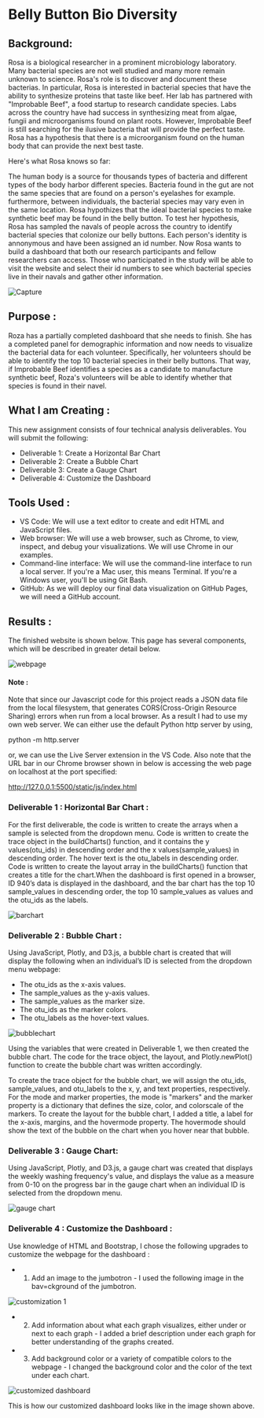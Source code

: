 # Belly Button Bio Diversity 

## Background: 

Rosa is a biological researcher in a prominent microbiology laboratory. Many bacterial species are not well studied and many more remain unknown to science. Rosa's role is to discover and document these bacterias. In particular, Rosa is interested in bacterial species that have the ability to synthesize proteins that taste like beef.
Her lab has partnered with "Improbable Beef", a food startup to research candidate species. Labs across the country have had success in synthesizing meat from algae, fungii and microorganisms found on plant roots. However, Improbable Beef is still searching for the ilusive bacteria that will provide the perfect taste. Rosa has a 
hypothesis that there is a microorganism found on the human body that can provide the next best taste. 

Here's what Rosa knows so far:

The human body is a source for thousands types of bacteria and different types of the body harbor different species. Bacteria found in the gut are not the same species that are found on a person's eyelashes for example. furthermore, 
between individuals, the bacterial species may vary even in the same location. Rosa hypothizes that the ideal bacterial species to make synthetic beef may be found in the belly button. To test her hypothesis, Rosa has sampled the navals of people across the
country  to identify bacterial species that colonize our belly buttons. Each person's identity is annonymous and have been assigned an id number. Now Rosa wants to build a dashboard that both our research participants and fellow researchers can access. 
Those who participated in the study will be able to visit the website and select their id numbers to see which bacterial species live in their navals and gather other information. 


![Capture](https://user-images.githubusercontent.com/23488019/150728148-f0fd42e1-2a28-450a-bf0d-99b6240a27bb.PNG)


## Purpose : 

Roza has a partially completed dashboard that she needs to finish. She has a completed panel for demographic information and now needs to visualize the bacterial data for each volunteer. Specifically, her volunteers should be able to identify the top 10 bacterial species in their belly buttons. That way, if Improbable Beef identifies a species as a candidate 
to manufacture synthetic beef, Roza's volunteers will be able to identify whether that species is found in their navel.

## What I am Creating : 
This new assignment consists of four technical analysis deliverables. You will submit the following:

- Deliverable 1: Create a Horizontal Bar Chart
- Deliverable 2: Create a Bubble Chart
- Deliverable 3: Create a Gauge Chart
- Deliverable 4: Customize the Dashboard


## Tools Used :

- VS Code: We will use a text editor to create and edit HTML and JavaScript files.
- Web browser: We will use a web browser, such as Chrome, to view, inspect, and debug your visualizations. We will use Chrome in our examples.
- Command-line interface: We will use the command-line interface to run a local server. If you're a Mac user, this means Terminal. If you're a Windows user, you'll be using Git Bash.
- GitHub: As we will deploy our final data visualization on GitHub Pages, we will need a GitHub account.


## Results :

The finished website is shown below. This page has several components, which will be described in greater detail below.


![webpage](https://user-images.githubusercontent.com/23488019/150730760-ba660e6b-c6bc-4d07-846e-c6605e4c5c62.PNG)

#### Note : 

Note that since our Javascript code for this project reads a JSON data file from the local filesystem, that generates  CORS(Cross-Origin Resource Sharing) errors when run from a local browser. As a result I had to use my own web server. We can either use the default Python http server  by using, 

python -m http.server

or, we can use the Live Server extension in the VS Code. Also note that the URL bar in our Chrome browser shown in below is accessing the web page on localhost at the port specified:

http://127.0.0.1:5500/static/js/index.html

### Deliverable 1 : Horizontal Bar Chart : 

For the first deliverable, the code is written to create the arrays when a sample is selected from the dropdown menu. 
Code is written to create the trace object in the buildCharts() function, and it contains the y values(otu_ids) in descending order and the x values(sample_values) in descending order. The hover text is the otu_labels in descending order. Code is written to create the layout array in the buildCharts() function that creates a title for the chart.When the dashboard is first opened in a browser, ID 940’s data is displayed in the dashboard, and the bar chart has the top 10 sample_values in descending order, the top 10 sample_values as values and the otu_ids as the labels.

![barchart](https://user-images.githubusercontent.com/23488019/150730157-a38157ad-ccd2-472b-b7f4-d22b05f17074.PNG)

### Deliverable 2 : Bubble Chart :

Using JavaScript, Plotly, and D3.js, a bubble chart is created that will display the following when an individual’s ID is selected from the dropdown menu webpage:

- The otu_ids as the x-axis values.
- The sample_values as the y-axis values.
- The sample_values as the marker size.
- The otu_ids as the marker colors.
- The otu_labels as the hover-text values.


![bubblechart](https://user-images.githubusercontent.com/23488019/150730306-d4e5a8a1-e599-4899-af3e-0ecc3085fec9.PNG)

Using the variables that were created in Deliverable 1, we then created the bubble chart. The code for the trace object, the layout, and Plotly.newPlot() function to create the bubble chart was written accordingly.

To create the trace object for the bubble chart, we will assign the otu_ids, sample_values, and otu_labels to the x, y, and text properties, respectively.
For the mode and marker properties, the mode is "markers" and the marker property is a dictionary that defines the size, color, and colorscale of the markers. To create the layout for the bubble chart, I added a title, a label for the x-axis, margins, and the hovermode property. The hovermode should show the text of the bubble on the chart when you hover near that bubble.

### Deliverable 3 : Gauge Chart:

Using JavaScript, Plotly, and D3.js, a gauge chart was created that displays the weekly washing frequency's value, and displays the value as a measure from 0-10 on the progress bar in the gauge chart when an individual ID is selected from the dropdown menu.

![gauge chart](https://user-images.githubusercontent.com/23488019/150730490-ebbebdfb-8b58-4592-9975-a80598b912a9.PNG)

### Deliverable 4 : Customize the Dashboard : 

Use knowledge of HTML and Bootstrap, I chose the following upgrades to customize the webpage for the dashboard :

- 1. Add an image to the jumbotron - I used the following image in the bav=ckground of the jumbotron.

![customization 1](https://user-images.githubusercontent.com/23488019/150732175-aff94870-a052-442b-8d14-db41d2529487.PNG)


- 2. Add information about what each graph visualizes, either under or next to each graph - I added a brief description under each graph for better understanding of the graphs created.

- 3. Add background color or a variety of compatible colors to the webpage - I changed the background color and the color of the text under each chart.

![customized dashboard](https://user-images.githubusercontent.com/23488019/150735139-69246e07-898b-45d6-9cfb-d52014960e75.PNG)

This is how our customized dashboard looks like in the image shown above. 


